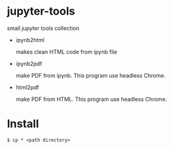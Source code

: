 # jupyter-tools

small jupyter tools collection

* ipynb2html

  makes clean HTML code from ipynb file

* ipynb2pdf

  make PDF from ipynb. This program use headless Chrome.

* html2pdf

  make PDF from HTML.  This program use headless Chrome.

# Install

```
$ cp * <path directory>
```
